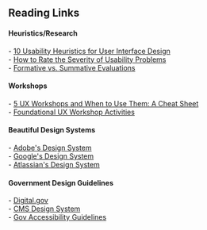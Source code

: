<h2>Reading Links</h2>
<h4>Heuristics/Research</h4>
- <a href="https://www.nngroup.com/articles/ten-usability-heuristics/" target="_blank">10 Usability Heuristics for User Interface Design</a> 
<br>
- <a href="https://www.nngroup.com/articles/how-to-rate-the-severity-of-usability-problems/" target="_blank">How to Rate the Severity of Usability Problems</a>
<br>
- <a href="https://www.nngroup.com/articles/formative-vs-summative-evaluations/" target="_blank">Formative vs. Summative Evaluations</a>
<br>

<h4>Workshops</h4>
- <a href="https://www.nngroup.com/articles/5-ux-workshops/" target="_blank">5 UX Workshops and When to Use Them: A Cheat Sheet</a>
<br>
- <a href="https://www.nngroup.com/articles/workshop-activities/" target="_blank">Foundational UX Workshop Activities</a>
<br>

<h4>Beautiful Design Systems</h4>
- <a href="https://spectrum.adobe.com/" target="_blank">Adobe's Design System</a>
<br>
- <a href="https://m3.material.io/" target="_blank">Google's Design System</a>
<br>
- <a href="https://atlassian.design/" target="_blank">Atlassian's Design System</a>
<br>

<h4>Government Design Guidelines</h4>
- <a href="https://digital.gov/" target="_blank">Digital.gov</a>
<br>
- <a href="https://design.cms.gov/?theme=core" target="_blank">CMS Design System</a>
<br>
- <a href="https://accessibility.digital.gov/ux/inclusive-design/" target="_blank">Gov Accessibility Guidelines</a>
